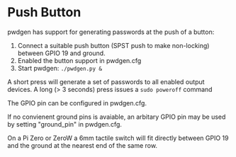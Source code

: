 Push Button
===========

pwdgen has support for generating passwords at the push of a button:

1. Connect a suitable push button (SPST push to make non-locking) between GPIO 19 and ground.
2. Enabled the button support in pwdgen.cfg
3. Start pwdgen: `./pwdgen.py &`

A short press will generate a set of passwords to all enabled output devices.
A long (> 3 seconds) press issues a `sudo poweroff` command

The GPIO pin can be configured in pwdgen.cfg.

If no convienent ground pins is avaiable, an arbitary GPIO pin may be used by setting "ground_pin" in pwdgen.cfg.

On a Pi Zero or ZeroW a 6mm tactile switch will fit directly between GPIO 19 and the ground at the nearest end of the same row.